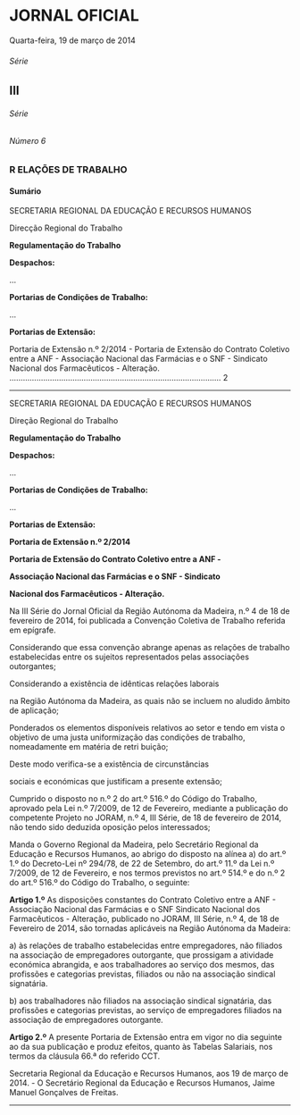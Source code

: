 # JORNAL OFICIAL



Quarta-feira, 19 de março de 2014

###### Série
## III


###### Série


###### Número 6


### **R ELAÇÕES DE TRABALHO**

#### **Sumário**

SECRETARIA REGIONAL DA EDUCAÇÃO E RECURSOS HUMANOS


Direcção Regional do Trabalho


**Regulamentação do Trabalho**


**Despachos:**

...


**Portarias de Condições de Trabalho:**

...


**Portarias de Extensão:**


Portaria de Extensão n.º 2/2014 - Portaria de Extensão do Contrato Coletivo entre a
ANF - Associação Nacional das Farmácias e o SNF - Sindicato Nacional dos
Farmacêuticos - Alteração. .............................................................................................. 2




---

SECRETARIA REGIONAL DA EDUCAÇÃO E
RECURSOS HUMANOS


Direção Regional do Trabalho


**Regulamentação do Trabalho**


**Despachos:**

...


**Portarias de Condições de Trabalho:**


...


**Portarias de Extensão:**


**Portaria de Extensão n.º 2/2014**


**Portaria de Extensão do Contrato Coletivo entre a ANF -**


**Associação Nacional das Farmácias e o SNF - Sindicato**


**Nacional dos Farmacêuticos - Alteração.**


Na III Série do Jornal Oficial da Região Autónoma da
Madeira, n.º 4 de 18 de fevereiro de 2014, foi publicada a
Convenção Coletiva de Trabalho referida em epígrafe.


Considerando que essa convenção abrange apenas as
relações de trabalho estabelecidas entre os sujeitos representados pelas associações outorgantes;


Considerando a existência de idênticas relações laborais

na Região Autónoma da Madeira, as quais não se incluem no
aludido âmbito de aplicação;


Ponderados os elementos disponíveis relativos ao setor e
tendo em vista o objetivo de uma justa uniformização das
condições de trabalho, nomeadamente em matéria de retri
buição;



Deste modo verifica-se a existência de circunstâncias

sociais e económicas que justificam a presente extensão;


Cumprido o disposto no n.º 2 do art.º 516.º do Código do
Trabalho, aprovado pela Lei n.º 7/2009, de 12 de Fevereiro,
mediante a publicação do competente Projeto no JORAM,
n.º 4, III Série, de 18 de fevereiro de 2014, não tendo sido
deduzida oposição pelos interessados;


Manda o Governo Regional da Madeira, pelo Secretário
Regional da Educação e Recursos Humanos, ao abrigo do
disposto na alínea a) do art.º 1.º do Decreto-Lei nº 294/78, de
22 de Setembro, do art.º 11.º da Lei n.º 7/2009, de 12 de
Fevereiro, e nos termos previstos no art.º 514.º e do n.º 2 do
art.º 516.º do Código do Trabalho, o seguinte:


**Artigo 1.º**
As disposições constantes do Contrato Coletivo entre a
ANF - Associação Nacional das Farmácias e o SNF Sindicato Nacional dos Farmacêuticos - Alteração, publicado no JORAM, III Série, n.º 4, de 18 de Fevereiro de 2014,
são tornadas aplicáveis na Região Autónoma da Madeira:


a) às relações de trabalho estabelecidas entre empregadores,
não filiados na associação de empregadores outorgante, que
prossigam a atividade económica abrangida, e aos trabalhadores ao serviço dos mesmos, das profissões e categorias
previstas, filiados ou não na associação sindical signatária.


b) aos trabalhadores não filiados na associação sindical signatária, das profissões e categorias previstas, ao serviço de
empregadores filiados na associação de empregadores
outorgante.


**Artigo 2.º**
A presente Portaria de Extensão entra em vigor no dia
seguinte ao da sua publicação e produz efeitos, quanto às
Tabelas Salariais, nos termos da cláusula 66.ª do referido
CCT.


Secretaria Regional da Educação e Recursos Humanos, aos 19
de março de 2014. - O Secretário Regional da Educação e Recursos
Humanos, Jaime Manuel Gonçalves de Freitas.




---
